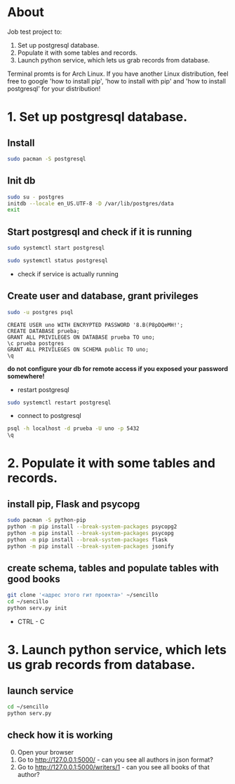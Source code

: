 # About
Job test project to: 
1. Set up postgresql database.
2. Populate it with some tables and records.
3. Launch python service, which lets us grab records from database. 

Terminal promts is for Arch Linux. 
If you have another Linux distribution, feel free to google 'how to install pip', 'how to install with pip' and 'how to install postgresql' for your distribution!

# 1. Set up postgresql database.
## Install
```bash
sudo pacman -S postgresql
```

## Init db
```bash
sudo su - postgres
initdb --locale en_US.UTF-8 -D /var/lib/postgres/data
exit
```

## Start postgresql and check if it is running
```bash
sudo systemctl start postgresql
```

```bash
sudo systemctl status postgresql 
```
* check if service is actually running

## Create user and database, grant privileges

```bash
sudo -u postgres psql
```

```PLSQL
CREATE USER uno WITH ENCRYPTED PASSWORD '8.B(P8pDQeMH!';
CREATE DATABASE prueba;
GRANT ALL PRIVILEGES ON DATABASE prueba TO uno;
\c prueba postgres
GRANT ALL PRIVILEGES ON SCHEMA public TO uno;
\q
```
**do not configure your db for remote access if you exposed your password somewhere!**

* restart postgresql
```bash
sudo systemctl restart postgresql
```
* connect to postgresql
```bash
psql -h localhost -d prueba -U uno -p 5432
\q
```
# 2. Populate it with some tables and records.
## install pip, Flask and psycopg
```bash
sudo pacman -S python-pip
python -m pip install --break-system-packages psycopg2
python -m pip install --break-system-packages psycopg
python -m pip install --break-system-packages flask
python -m pip install --break-system-packages jsonify
```
## create schema, tables and populate tables with good books
```bash
git clone '<адрес этого гит проекта>' ~/sencillo
cd ~/sencillo
python serv.py init
```
* CTRL - C
# 3. Launch python service, which lets us grab records from database. 
## launch service
```bash
cd ~/sencillo
python serv.py
```
## check how it is working
0. Open your browser
1. Go to http://127.0.0.1:5000/ - can you see all authors in json format?
2. Go to http://127.0.0.1:5000/writers/1 - can you see all books of that author?
